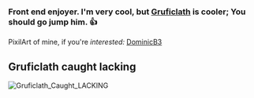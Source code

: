 ### Front end enjoyer. I'm very cool, but [Gruficlath](https://github.com/GlitchyCrafting) is cooler; You should go jump him. 👍
PixilArt of mine, if you're _interested:_ [DominicB3](https://www.pixilart.com/dominicb3/gallery)

## Gruficlath caught **lacking**
![Gruficlath_Caught_LACKING](https://github.com/DominicB3/DominicB3/assets/74939524/0ce43e11-bb44-4fab-8967-bb8986d66c88)

